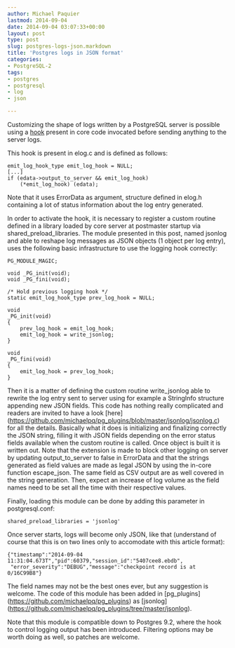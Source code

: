 ```yaml
---
author: Michael Paquier
lastmod: 2014-09-04
date: 2014-09-04 03:07:33+00:00
layout: post
type: post
slug: postgres-logs-json.markdown
title: 'Postgres logs in JSON format'
categories:
- PostgreSQL-2
tags:
- postgres
- postgresql
- log
- json

---
```


Customizing the shape of logs written by a PostgreSQL server is possible
using a [hook](https://wiki.postgresql.org/images/e/e3/Hooks_in_postgresql.pdf)
present in core code invocated before sending anything to the server logs.

This hook is present in elog.c and is defined as follows:

    emit_log_hook_type emit_log_hook = NULL;
	[...]
    if (edata->output_to_server && emit_log_hook)
        (*emit_log_hook) (edata);

Note that it uses ErrorData as argument, structure defined in elog.h
containing a lot of status information about the log entry generated.

In order to activate the hook, it is necessary to register a custom routine
defined in a library loaded by core server at postmaster startup via
shared\_preload\_libraries. The module presented in this post, named
jsonlog and able to reshape log messages as JSON objects (1 object per
log entry), uses the following basic infrastructure to use the logging
hook correctly:

    PG_MODULE_MAGIC;

    void _PG_init(void);
    void _PG_fini(void);

    /* Hold previous logging hook */
    static emit_log_hook_type prev_log_hook = NULL;

    void
    _PG_init(void)
    {
        prev_log_hook = emit_log_hook;
        emit_log_hook = write_jsonlog;
	} 

    void
    _PG_fini(void)
    {
        emit_log_hook = prev_log_hook;
	}

Then it is a matter of defining the custom routine write\_jsonlog able
to rewrite the log entry sent to server using for example a StringInfo
structure appending new JSON fields. This code has nothing really
complicated and readers are invited to have a look [here]
(https://github.com/michaelpq/pg_plugins/blob/master/jsonlog/jsonlog.c)
for all the details. Basically what it does is initializing and finalizing
correctly the JSON string, filling it with JSON fields depending on the
error status fields available when the custom routine is called. Once
object is built it is written out. Note that the extension is made to
block other logging on server by updating output\_to\_server to false
in ErrorData and that the strings generated as field values are made
as legal JSON by using the in-core function escape\_json. The same
field as CSV output are as well covered in the string generation. Then,
expect an increase of log volume as the field names need to be set all
the time with their respective values.

Finally, loading this module can be done by adding this parameter in
postgresql.conf:

    shared_preload_libraries = 'jsonlog'

Once server starts, logs will become only JSON, like that (understand
of course that this is on two lines only to accomodate with this
article format):

    {"timestamp":"2014-09-04 11:31:04.673T","pid":60379,"session_id":"5407cee8.ebdb",
     "error_severity":"DEBUG","message":"checkpoint record is at 0/16C99B8"} 

The field names may not be the best ones ever, but any suggestion is
welcome. The code of this module has been added in [pg_plugins]
(https://github.com/michaelpq/pg_plugins) as [jsonlog]
(https://github.com/michaelpq/pg_plugins/tree/master/jsonlog).

Note that this module is compatible down to Postgres 9.2, where the hook
to control logging output has been introduced. Filtering options may be
worth doing as well, so patches are welcome.
